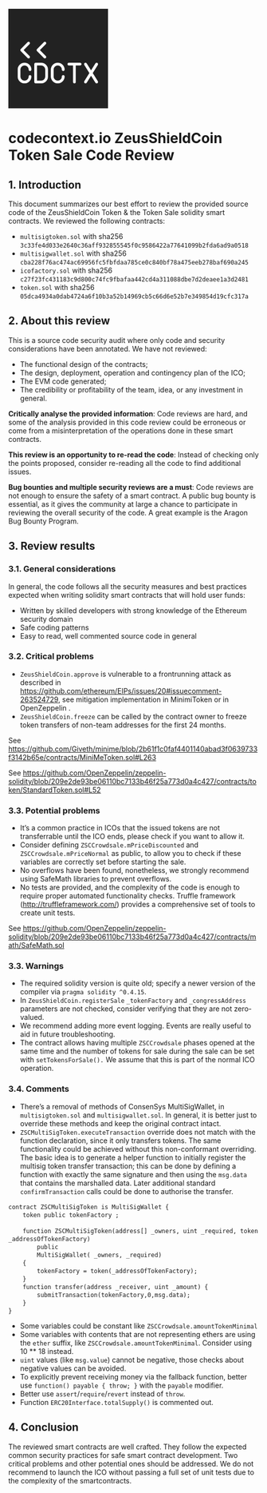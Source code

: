 ![alt text](AAEAAQAAAAAAAAnVAAAAJDM3Y2YzMjIzLTBlNjAtNGU4MS05ZDI5LTkwNTI0NzY0ZGU5NQ.png)

# codecontext.io ZeusShieldCoin Token Sale Code Review

## 1. Introduction
This document summarizes our best effort to review the provided source code of the ZeusShieldCoin Token & the Token Sale solidity smart contracts. We reviewed the following contracts:

- `multisigtoken.sol` with sha256 `3c33fe4d033e2640c36aff932855545f0c9586422a77641099b2fda6ad9a0518`
- `multisigwallet.sol` with sha256 `cba228f76ac474ac69956fc5fbfdaa785ce0c840bf78a475eeb278baf690a245`
- `icofactory.sol` with sha256 `c27f23fc431183c9d800c74fc9fbafaa442cd4a311088dbe7d2deaee1a3d2481`
- `token.sol` with sha256 `05dca4934a0dab4724a6f10b3a52b14969cb5c66d6e52b7e349854d19cfc317a`

## 2. About this review
This is a source code security audit where only code and security considerations have been annotated. We have not reviewed:

- The functional design of the contracts;
- The design, deployment, operation and contingency plan of the ICO;
- The EVM code generated;
- The credibility or profitability of the team, idea, or any investment in general. 

**Critically analyse the provided information**: Code reviews are hard, and some of the analysis provided in this code review could be erroneous or come from a misinterpretation of the operations done in these smart contracts.

**This review is an opportunity to re-read the code**: Instead of checking only the points proposed, consider re-reading all the code to find additional issues.

**Bug bounties and multiple security reviews are a must**: Code reviews are not enough to ensure the safety of a smart contract. A public bug bounty is essential, as it gives the community at large a chance to participate in reviewing the overall security of the code. A great example is the Aragon Bug Bounty Program.

## 3. Review results
### 3.1. General considerations
In general, the code follows all the security measures and best practices expected when writing solidity smart contracts that will hold user funds:

- Written by skilled developers with strong knowledge of the Ethereum security domain
- Safe coding patterns
- Easy to read, well commented source code in general
 
### 3.2. Critical problems

- `ZeusShieldCoin.approve` is vulnerable to a frontrunning attack as described in https://github.com/ethereum/EIPs/issues/20#issuecomment-263524729,  see mitigation implementation in MinimiToken or in OpenZeppelin .
- `ZeusShieldCoin.freeze` can be called by the contract owner to freeze token transfers of non-team addresses for the first 24 months.

See https://github.com/Giveth/minime/blob/2b61f1c0faf4401140abad3f0639733f3142b65e/contracts/MiniMeToken.sol#L263

See https://github.com/OpenZeppelin/zeppelin-solidity/blob/209e2de93be06110bc7133b46f25a773d0a4c427/contracts/token/StandardToken.sol#L52 


### 3.3. Potential problems
- It’s a common practice in ICOs that the issued tokens are not transferrable until the ICO ends, please check if you want to allow it.
- Consider defining `ZSCCrowdsale.mPriceDiscounted` and `ZSCCrowdsale.mPriceNormal` as public, to allow you to check if these variables are correctly set before starting the sale.
- No overflows have been found, nonetheless, we strongly recommend using SafeMath libraries to prevent overflows.
- No tests are provided, and the complexity of the code is enough to require proper automated functionality checks. Truffle framework (http://truffleframework.com/) provides a comprehensive set of tools to create unit tests.

See https://github.com/OpenZeppelin/zeppelin-solidity/blob/209e2de93be06110bc7133b46f25a773d0a4c427/contracts/math/SafeMath.sol

### 3.3. Warnings

- The required solidity version is quite old; specify  a newer version of the compiler via `pragma solidity ^0.4.15`.
- In `ZeusShieldCoin.registerSale` `_tokenFactory` and `_congressAddress` parameters are not checked, consider verifying that they are not zero-valued.
- We recommend adding more event logging. Events are really useful to aid in future troubleshooting.
- The contract allows having multiple `ZSCCrowdsale` phases opened at the same time and the number of tokens for sale during the sale can be set with `setTokensForSale().` We assume that this is part of the normal ICO operation.

### 3.4. Comments

- There’s a removal of methods of ConsenSys MultiSigWallet, in `multisigtoken.sol` and `multisigwallet.sol`. In general, it is better just to override these methods and keep the original contract intact.
- `ZSCMultiSigToken.executeTransaction` override does not match with the function declaration, since it only transfers tokens. The same functionality could be achieved without this non-conformant overriding. The basic idea is to generate a helper function to initially register the multisig token transfer transaction; this can be done by defining a function with exactly the same signature and then using the `msg.data` that contains the marshalled data. Later additional standard `confirmTransaction` calls could be done to authorise the transfer.

```
contract ZSCMultiSigToken is MultiSigWallet {
    token public tokenFactory ;

    function ZSCMultiSigToken(address[] _owners, uint _required, token _addressOfTokenFactory)
        public
        MultiSigWallet( _owners, _required)
    {    
        tokenFactory = token(_addressOfTokenFactory);
    }
    function transfer(address _receiver, uint _amount) {
        submitTransaction(tokenFactory,0,msg.data);
    }
}
```

- Some variables could be constant like `ZSCCrowdsale.amountTokenMinimal`
- Some variables with contents that are not representing ethers are using the `ether` suffix, like `ZSCCrowdsale.amountTokenMinimal`. Consider using 10 ** 18 instead.
- `uint` values (like `msg.value`) cannot be negative, those checks about negative values can be avoided.
- To explicitly prevent receiving money via the fallback function, better use `function() payable { throw; }` with the `payable` modifier.
- Better use `assert`/`require`/`revert` instead of `throw`.
- Function `ERC20Interface.totalSupply()` is commented out.

## 4. Conclusion

The reviewed smart contracts are well crafted. They follow the expected common security practices for safe smart contract development. Two critical problems and other potential ones should be addressed. We do not recommend to launch the ICO without passing a full set of unit tests due to the complexity of the smartcontracts.

